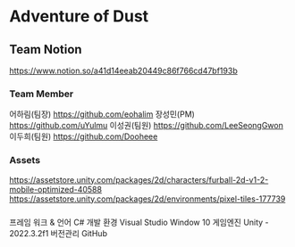 # Adventure of Dust


## Team Notion

 https://www.notion.so/a41d14eeab20449c86f766cd47bf193b

### Team Member
어하림(팀장) https://github.com/eohalim
장성민(PM)   https://github.com/uYulmu
이성권(팀원) https://github.com/LeeSeongGwon
이두희(팀원) https://github.com/Dooheee

### Assets
https://assetstore.unity.com/packages/2d/characters/furball-2d-v1-2-mobile-optimized-40588
https://assetstore.unity.com/packages/2d/environments/pixel-tiles-177739

### 
프레임 워크 & 언어
   C#
개발 환경
   Visual Studio
   Window 10
게임엔진
     Unity - 2022.3.2f1
버전관리
     GitHub

